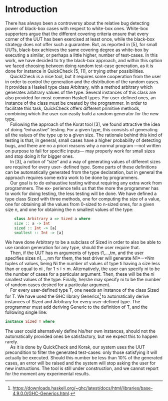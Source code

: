Introduction
=============

There has always been a controversy about the relative bug detecting power of black-box cases with
respect to white-box ones. White-box supporters argue that the different covering criteria ensure that
every corner of the UUT has been exercised at least once, while the black-box strategy does not offer
such a guarantee. But, as reported in [5], for small UUTs, black-box achieves the same covering degree
as white-box by executing a similar, or perhaps a little higher, number of test-cases. In this work, we have
decided to try the black-box approach, and within this option we faced choosing between doing random
test-case generation, as it is done for instance in QuickCheck [5, 11], or trying other possibilities.  
&nbsp;&nbsp;&nbsp;&nbsp;QuickCheck is a nice tool, but it requires some cooperation from the user in order to control the
generation and the distribution of the random cases. It provides a Haskell type class Arbitrary, with
a method arbitrary which generates arbitrary values of the type. Several instances of this class are
also provided for most common Haskell types. For user-defined ones, an instance of the class must
be created by the programmer. In order to facilitate this task, QuickCheck offers different primitive
methods, combining which the user can easily build a random generator for the new type.  
&nbsp;&nbsp;&nbsp;&nbsp;Following the approach of the Korat tool [3], we found attractive the idea of doing “exhaustive”
testing. For a given type, this consists of generating all the values of the type up to a given size. The
rationale behind this kind of testing is that, in general, small cases have a higher probability of detecting
bugs, and there are no a priori reasons why a normal program —not written on purpose to fail for specific
inputs— may properly work for small sizes and stop doing it for bigger ones.  
&nbsp;&nbsp;&nbsp;&nbsp;In [3], a notion of “size” and a way of generating values of different sizes are required for every user-
defined type. Some parts of these definitions can be automatically generated from the type declaration,
but in general the approach requires some extra work to be done by programmers.  
&nbsp;&nbsp;&nbsp;&nbsp;Our goal is to do exhaustive testing without requiring any extra work from programmers. The ex-
perience tells us that the more the programmer has to work for doing testing, the less testing will be
done. We have defined a type class Sized with three methods, one for computing the size of a value,
one for obtaining all the values from 0-sized to n-sized ones, for a given size n, and one for obtaining the
n smallest values of the type:
```haskell
	class Arbitrary a => Sized a where
	size :: a -> Int
	sized :: Int -> [a]
	smallest :: Int -> [a]
```

We have done Arbitrary to be a subclass of Sized in order to also be able to use random generation
for any type, should the user require that.  
&nbsp;&nbsp;&nbsp;&nbsp;Then, if the UUT has m arguments of types t1,...,tm, and the user specifies sizes n1,...,nm for them,
the test driver will generate N1×···×Nm tuples of values, being Ni
the number of values of type ti having
a size less than or equal to ni
, for 1 ≤ i ≤ m. Alternatively, the user can specify ni
to be the number of
cases for a particular argument. Then, these will be the ni smallest values of the type. Finally, he/she
may specify ni
to be the number of random cases desired for a particular argument.  
&nbsp;&nbsp;&nbsp;&nbsp;For every user-defined type T, one needs an instance of the class Sized for T. We have used the
GHC library Generics[^1]
to automatically derive instances of Sized and Arbitrary for every user-defined
type. The programmer must add deriving Generic to the definition of T, and the following single line:
```haskell
instance Sized T where
```
The user could alternatively define his/her own instances, should not the automatically provided ones be
satisfactory, but we expect this to happen rarely.  
&nbsp;&nbsp;&nbsp;&nbsp;As it is done by QuickCheck and Korak, our system uses the UUT precondition to filter the generated
test-cases: only those satisfying it will actually be executed. Should this number be less than 10% of the
generated cases, an error will be raised and the system will stop asking the user for new instructions. The
tool is still under construction, and we cannot report for the moment any experimental results.



[^1]:https://downloads.haskell.org/~ghc/latest/docs/html/libraries/base-4.9.0.0/GHC-Generics.html.